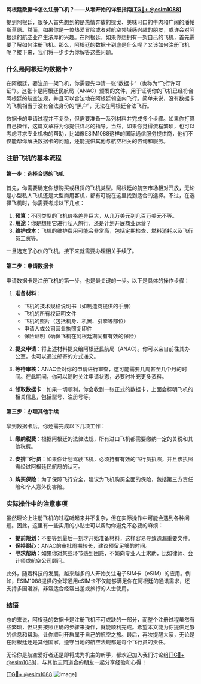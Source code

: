**阿根廷数据卡怎么注册飞机？——从零开始的详细指南[[TG💪+ @esim1088](https://t.me/s/esim1088)]**

提到阿根廷，很多人首先想到的是热情奔放的探戈、美味可口的牛肉和广阔的潘帕斯草原。然而，如果你是一位热爱冒险或者对航空领域感兴趣的朋友，或许会对阿根廷的航空业产生浓厚的兴趣。在阿根廷，如果你想拥有一架自己的飞机，首先需要了解如何注册飞机。那么，阿根廷的数据卡到底是什么呢？又该如何注册飞机呢？接下来，我们将一步步为你解答这些问题。

### 什么是阿根廷的数据卡？

在阿根廷，要注册一架飞机，你需要先申请一张“数据卡”（也称为“飞行许可证”）。这张卡是阿根廷民航局（ANAC）颁发的文件，用于证明你的飞机已经符合阿根廷的航空法规，并且可以合法地在阿根廷领空内飞行。简单来说，没有数据卡的飞机相当于没有合法身份的“黑户”，无法在阿根廷合法飞行。

数据卡的申请过程并不复杂，但需要准备一系列材料并完成多个步骤。如果你打算自己操作，这篇文章将为你提供详尽的指导。当然，如果你觉得流程繁琐，也可以考虑寻求专业机构的帮助，比如像ESIM1088这样的国际通信服务提供商，他们不仅能帮你解决数据卡的问题，还能提供其他与航空相关的咨询和服务。

### 注册飞机的基本流程

#### 第一步：选择合适的飞机

首先，你需要确定你想购买或租赁的飞机类型。阿根廷的航空市场相对开放，无论是小型私人飞机还是大型商用客机，都有可能在这里找到适合的选择。不过，在选择飞机时，你需要考虑以下几点：

1. **预算**：不同类型的飞机价格差异巨大，从几万美元到几百万美元不等。
2. **用途**：你是想用它进行私人旅行，还是计划开展商业运营？
3. **维护成本**：飞机的维护费用可能会非常高，包括定期检查、燃料消耗以及飞行员工资等。

一旦选定了心仪的飞机，接下来就需要办理相关手续了。

#### 第二步：申请数据卡

申请数据卡是注册飞机的第一步，也是最关键的一步。以下是具体的操作步骤：

1. **准备材料**：
   - 飞机的技术规格说明书（如制造商提供的手册）
   - 飞机的所有权证明文件
   - 飞机的照片（包括机身、机翼、引擎等部位）
   - 申请人或公司营业执照复印件
   - 保险证明（确保飞机在阿根廷期间有有效的保险）

2. **提交申请**：将上述材料提交给阿根廷民航局（ANAC）。你可以亲自前往其办公室，也可以通过邮寄的方式递交。

3. **等待审核**：ANAC会对你的申请进行审查，这可能需要几周甚至几个月的时间。在此期间，你可以随时关注申请状态，必要时补充更多资料。

4. **领取数据卡**：如果一切顺利，你会收到一张正式的数据卡，上面会标明飞机的相关信息，包括型号、注册号等。

#### 第三步：办理其他手续

拿到数据卡后，你还需完成以下几项工作：

1. **缴纳税费**：根据阿根廷的法律法规，所有进口飞机都需要缴纳一定的关税和其他税费。
   
2. **安排飞行员**：如果你计划驾驶飞机，必须持有有效的飞行员执照，并且该执照需经过阿根廷民航局的认可。

3. **购买保险**：为了保障飞行安全，建议为飞机购买全面的保险，包括第三方责任险和个人意外伤害险。

### 实际操作中的注意事项

虽然理论上注册飞机的过程听起来并不复杂，但在实际操作中可能会遇到各种问题。因此，这里有一些实用的小贴士可以帮助你避免不必要的麻烦：

- **提前规划**：不要等到最后一刻才开始准备材料，这样容易导致遗漏重要文件。
- **保持耐心**：ANAC的审批周期较长，建议预留足够的时间。
- **寻求帮助**：如果你对某些环节感到困惑，不妨向专业人士求助，比如律师、会计师或航空公司顾问。

此外，随着科技的发展，越来越多的人开始关注电子SIM卡（eSIM）的应用。例如，ESIM1088提供的全球通用eSIM卡不仅能够满足你在阿根廷的通讯需求，还支持多国漫游，非常适合经常出差或旅行的人士使用。

### 结语

总的来说，阿根廷的数据卡是注册飞机不可或缺的一部分，而整个注册过程虽然有些繁琐，但只要按照正确的步骤来操作，就能顺利完成。希望本文能为你提供足够的信息和帮助，让你顺利开启属于自己的航空之旅。最后，再次提醒大家，无论是在阿根廷还是其他国家，遵守当地的航空法规都是每个飞行员的责任。

无论你是航空爱好者还是即将成为机主的新手，都欢迎加入我们讨论组[[TG💪+ @esim1088](https://t.me/s/esim1088)]，与其他志同道合的朋友一起分享经验和心得！

[[TG💪+ @esim1088](https://t.me/s/esim1088) ![Image](https://i.postimg.cc/4NQfJmqS/Snipaste-2025-05-13-00-14-12.png)]